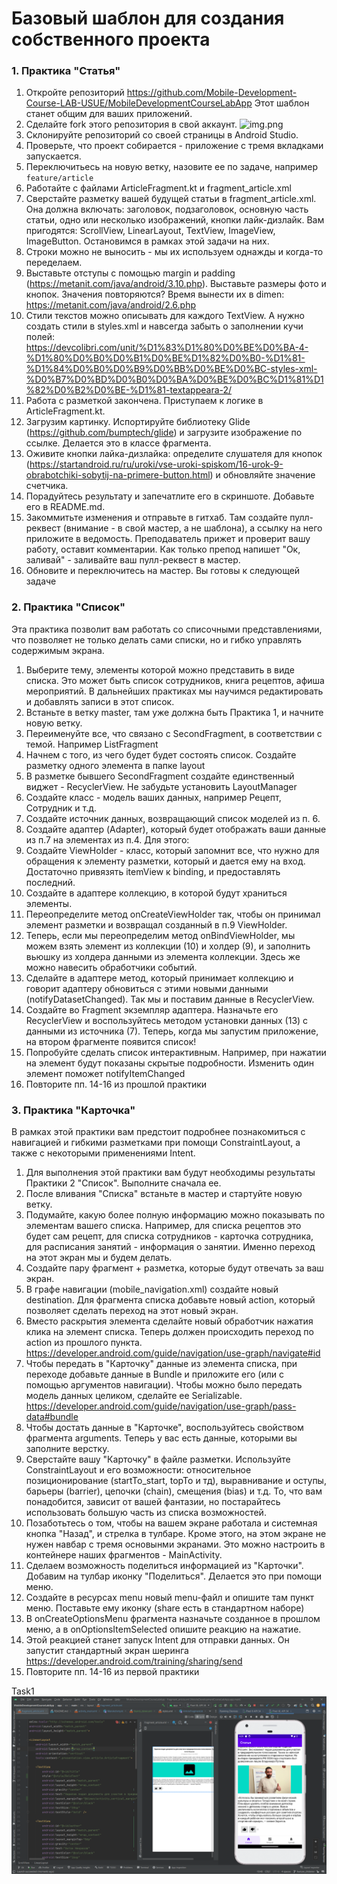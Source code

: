 # Базовый шаблон для создания собственного проекта

### 1. Практика "Статья"

1. Откройте репозиторий https://github.com/Mobile-Development-Course-LAB-USUE/MobileDevelopmentCourseLabApp
Этот шаблон станет общим для ваших приложений. 
2. Сделайте fork этого репозитория в свой аккаунт.
![img.png](readmeImg/img.png)
3. Склонируйте репозиторий со своей страницы в Android Studio. 
4. Проверьте, что проект собирается - приложение с тремя вкладками запускается. 
5. Переключитьесь на новую ветку, назовите ее по задаче, например `feature/article`
6. Работайте с файлами ArticleFragment.kt и fragment_article.xml
7. Сверстайте разметку вашей будущей статьи в fragment_article.xml.
Она должна включать: заголовок, подзаголовок, основную часть статьи, одно или несколько изображений, кнопки лайк-дизлайк.
Вам пригодятся: ScrollView, LinearLayout, TextView, ImageView, ImageButton. Остановимся в рамках этой задачи на них. 
8. Строки можно не выносить - мы их используем однажды и когда-то переделаем. 
9. Выставьте отступы с помощью margin и padding (https://metanit.com/java/android/3.10.php). Выставьте размеры фото и кнопок. 
Значения повторяются? Время вынести их в dimen: https://metanit.com/java/android/2.6.php
10. Стили текстов можно описывать для каждого TextView. А нужно создать стили в styles.xml и навсегда забыть о заполнении 
кучи полей: https://devcolibri.com/unit/%D1%83%D1%80%D0%BE%D0%BA-4-%D1%80%D0%B0%D0%B1%D0%BE%D1%82%D0%B0-%D1%81-%D1%84%D0%B0%D0%B9%D0%BB%D0%BE%D0%BC-styles-xml-%D0%B7%D0%BD%D0%B0%D0%BA%D0%BE%D0%BC%D1%81%D1%82%D0%B2%D0%BE-%D1%81-textappeara-2/
11. Работа с разметкой закончена. Приступаем к логике в ArticleFragment.kt. 
12. Загрузим картинку. Испортируйте библиотеку Glide (https://github.com/bumptech/glide) и загрузите изображение
по ссылке. Делается это в классе фрагмента. 
13. Оживите кнопки лайка-дизлайка: определите слушателя для кнопок (https://startandroid.ru/ru/uroki/vse-uroki-spiskom/16-urok-9-obrabotchiki-sobytij-na-primere-button.html)
и обновляйте значение счетчика.
14. Порадуйтесь результату и запечатлите его в скриншоте. Добавьте его в README.md.
15. Закоммитьте изменения и отправьте в гитхаб. Там создайте пулл-реквест (внимание - в свой мастер, а не шаблона),
а ссылку на него приложите в ведомость. Преподаватель прижет и проверит вашу работу, оставит комментарии. Как только 
препод напишет "Ок, заливай" - заливайте ваш пулл-реквест в мастер. 
16. Обновите и переключитесь на мастер. Вы готовы к следующей задаче

### 2. Практика "Список"

Эта практика позволит вам работать со списочными представлениями, что позволяет не только делать сами списки, но и гибко управлять содержимым экрана. 

1. Выберите тему, элементы которой можно представить в виде списка. Это может быть список сотрудников, книга рецептов, афиша мероприятий. В дальнейших практиках мы научимся редактировать и добавлять записи в этот список.
2. Встаньте в ветку master, там уже должна быть Практика 1, и начните новую ветку. 
3. Переименуйте все, что связано с SecondFragment, в соответствии с темой. Например ListFragment
4. Начнем с того, из чего будет будет состоять список. Создайте разметку одного элемента в папке layout
5. В разметке бывшего SecondFragment создайте единственный виджет - RecyclerView. Не забудьте установить LayoutManager
6. Создайте класс - модель ваших данных, например Рецепт, Сотрудник и т.д.
7. Создайте источник данных, возвращающий список моделей из п. 6.
8. Создайте адаптер (Adapter), который будет отображать ваши данные из п.7 на элементах из п.4. Для этого:
9. Создайте ViewHolder - класс, который запомнит все, что нужно для обращения к элементу разметки, который и дается ему на вход. Достаточно привязять itemView к binding, и предоставлять последний.
10. Создайте в адаптере коллекцию, в которой будут храниться элементы.
11. Переопределите метод onCreateViewHolder так, чтобы он принимал элемент разметки и возвращал созданный в п.9 ViewHolder.
12. Теперь, если мы переопределим метод onBindViewHolder, мы можем взять элемент из коллекции (10) и холдер (9), и заполнить вьюшку из холдера данными из элемента коллекции. Здесь же можно навесить обработчики событий.
13. Сделайте в адаптере метод, который принимает коллекцию и говорит адаптеру обновиться с этими новыми данными (notifyDatasetChanged). Так мы и поставим данные в RecyclerView.
14. Создайте во Fragment экземпляр адаптера. Назначьте его RecyclerView и воспользуйтесь методом установки данных (13) с данными из источника (7). Теперь, когда мы запустим приложение, на втором фрагменте появится список!
15. Попробуйте сделать список интерактивным. Например, при нажатии на элемент будут показаны скрытые подробности. Изменить один элемент поможет notifyItemChanged
16. Повторите пп. 14-16 из прошлой практики

### 3. Практика "Карточка"

В рамках этой практики вам предстоит подробнее познакомиться с навигацией и гибкими разметками при помощи ConstraintLayout, а также с некоторыми применениями Intent. 

1. Для выполнения этой практики вам будут необходимы результаты Практики 2 "Список". Выполните сначала ее. 
2. После вливания "Списка" встаньте в мастер и стартуйте новую ветку.
3. Подумайте, какую более полную информацию можно показывать по элементам вашего списка. Например, для списка рецептов это будет сам рецепт, для списка сотрудников - карточка сотрудника, для расписания занятий - информация о занятии. Именно переход на этот экран мы и будем делать.
4. Создайте пару фрагмент + разметка, которые будут отвечать за ваш экран.
5. В графе навигации (mobile_navigation.xml) создайте новый destination. Для фрагмента списка добавьте новый action, который позволяет сделать переход на этот новый экран.
6. Вместо раскрытия элемента сделайте новый обработчик нажатия клика на элемент списка. Теперь должен происходить переход по action из прошлого пункта. https://developer.android.com/guide/navigation/use-graph/navigate#id 
7. Чтобы передать в "Карточку" данные из элемента списка, при переходе добавьте данные в Bundle и приложите его (или с помощью аргументов навигации). Чтобы можно было передать модель данных целиком, сделайте ее Serializable. https://developer.android.com/guide/navigation/use-graph/pass-data#bundle
8. Чтобы достать данные в "Карточке", воспользуйтесь свойством фрагмента arguments. Теперь у вас есть данные, которыми вы заполните верстку. 
9. Сверстайте вашу "Карточку" в файле разметки. Используйте ConstraintLayout и его возможности: относительное позиционирование (startTo_start, topTo и тд), выравнивание и оступы, барьеры (barrier), цепочки (chain), смещения (bias) и т.д. То, что вам понадобится, зависит от вашей фантазии, но постарайтесь использовать большую часть из списка возможностей. 
10. Позаботьтесь о том, чтобы на вашем экране работала и системная кнопка "Назад", и стрелка в тулбаре. Кроме этого, на этом экране не нужен навбар с тремя основынми экранами. Это можно настроить в контейнере наших фрагментов - MainActivity.
11. Сделаем возможность поделиться информацией из "Карточки". Добавим на тулбар иконку "Поделиться". Делается это при помощи меню.
12. Создайте в ресурсах menu новый menu-файл и опишите там пункт меню. Поставьте ему иконку (share есть в стандартном наборе)
13. В onCreateOptionsMenu фрагмента назначьте созданное в прошлом меню, а в onOptionsItemSelected опишите реакцию на нажатие. 
14. Этой реакцией станет запуск Intent для отправки данных. Он запустит стандартный экран шеринга https://developer.android.com/training/sharing/send
15. Повторите пп. 14-16 из первой практики

Task1 ![img_1.png](img_1.png)
